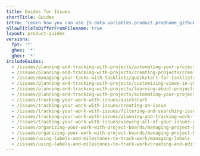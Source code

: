 ```yaml
---
title: Guides for Issues
shortTitle: Guides
intro: 'Learn how you can use {% data variables.product.prodname_github_issues %} to plan and track your work.'
allowTitleToDifferFromFilename: true
layout: product-guides
versions:
  fpt: '*'
  ghes: '*'
  ghec: '*'
includeGuides:
  - /issues/planning-and-tracking-with-projects/automating-your-project/automating-projects-using-actions
  - /issues/planning-and-tracking-with-projects/creating-projects/creating-a-project
  - /issues/managing-your-tasks-with-tasklists/quickstart-for-tasklists
  - /issues/planning-and-tracking-with-projects/customizing-views-in-your-project/changing-the-layout-of-a-view
  - /issues/planning-and-tracking-with-projects/learning-about-projects/quickstart-for-projects
  - /issues/planning-and-tracking-with-projects/automating-your-project/using-the-api-to-manage-projects
  - /issues/tracking-your-work-with-issues/quickstart
  - /issues/tracking-your-work-with-issues/creating-an-issue
  - /issues/tracking-your-work-with-issues/filtering-and-searching-issues-and-pull-requests
  - /issues/tracking-your-work-with-issues/planning-and-tracking-work-for-your-team-or-project
  - /issues/tracking-your-work-with-issues/viewing-all-of-your-issues-and-pull-requests
  - /issues/organizing-your-work-with-project-boards/managing-project-boards/configuring-automation-for-project-boards
  - /issues/organizing-your-work-with-project-boards/managing-project-boards/creating-a-project-board
  - /issues/using-labels-and-milestones-to-track-work/managing-labels
  - /issues/using-labels-and-milestones-to-track-work/creating-and-editing-milestones-for-issues-and-pull-requests
---
```


